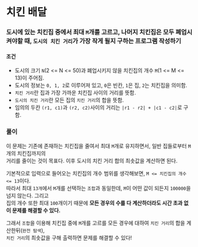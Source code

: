 # 치킨 배달
### 도시에 있는 치킨집 중에서 최대 ```M```개를 고르고, 나머지 치킨집은 모두 폐업시켜야할 때, ```도시의 치킨 거리```가 가장 작게 될지 구하는 프로그램 작성하기
#### 조건
- 도시의 크기 ```N```(2 <= N <= 50)과 폐업시키지 않을 치킨집의 개수 ```M```(1 <= M <= 13)이 주어짐.
- 도시의 정보는 ```0, 1, 2```로 이루어져 있고, ```0```은 빈칸, ```1```은 집, ```2```는 치킨집을 의미함.
- ```치킨 거리```란 집과 가장 가까운 치킨집 사이의 거리를 뜻함.
- ```도시의 치킨 거리```란 모든 집의 ```치킨 거리```의 합을 뜻함.
- 임의의 두칸 ```(r1, c1)```과 ```(r2, c2)```사이의 거리는 ```|r1 - r2| + |c1 - c2|```로 구함.
### 풀이
이 문제는 기존에 존재하는 치킨집을 줄여서 최대 ```M```개로 유지하면서, 일반 집들로부터 ```M```개의 치킨집까지의  
거리를 줄이는 것이 목표다. 이후 도시의 치킨 거리 합의 최솟값을 계산하면 된다.  

기본적으로 입력으로 들어오는 치킨집의 개수 범위를 생각해보면, ```M <= 치킨집의 개수 <= 13```이다.  
따라서 최대 ```13개```에서 ```M```개를 선택하는 ```조합```과 동일한데, ```M```이 어떤 값이 되든지 ```100000```을 넘지 않는다. 그리고  
집의 개수 또한 최대 ```100```개이기 때문에 **모든 경우의 수를 다 계산하더라도 시간 초과 없이 문제를 해결할 수 있다.**

그래서 ```조합```을 이용해 치킨집 중에 ```M```개를 고르를 모든 경우에 대하여 ```치킨 거리```의 합을 계산한뒤(```완전 탐색```),  
```치킨 거리```의 최솟값을 구해 출력하면 문제를 해결할 수 있다!
